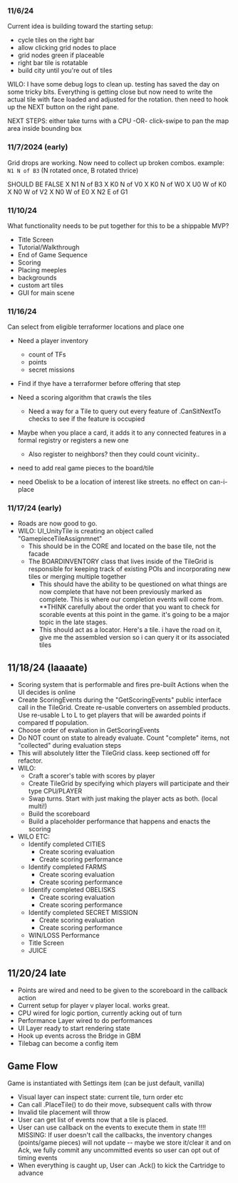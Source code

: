 ### 11/6/24
Current idea is building toward the starting setup: 
- cycle tiles on the right bar
- allow clicking grid nodes to place
- grid nodes green if placeable
- right bar tile is rotatable
- build city until you're out of tiles

WILO: I have some debug logs to clean up. testing has saved the day on some tricky bits. Everything is getting close but now need to write the actual tile with face loaded and adjusted for the rotation. then need to hook up the NEXT button on the right pane.

NEXT STEPS: either take turns with a CPU -OR- click-swipe to pan the map area inside bounding box


### 11/7/2024 (early)
Grid drops are working. Now need to collect up broken combos. example: `N1 N of B3`  (N rotated once, B rotated thrice) 


SHOULD BE FALSE
X N1 N of B3
X K0 N of V0
X K0 N of W0
X U0 W of K0
X N0 W of V2
X N0 W of E0
X N2 E of G1


### 11/10/24
What functionality needs to be put together for this to be a shippable MVP?
- Title Screen
- Tutorial/Walkthrough
- End of Game Sequence
- Scoring
- Placing meeples
- backgrounds
- custom art tiles
- GUI for main scene


### 11/16/24
Can select from eligible terraformer locations and place one
- Need a player inventory
    - count of TFs
    - points
    - secret missions
- Find if thye have a terraformer before offering that step
- Need a scoring algorithm that crawls the tiles
    - Need a way for a Tile to query out every feature of .CanSitNextTo checks to see if the feature is occupied

- Maybe when you place a card, it adds it to any connected features in a formal registry or registers a new one
    - Also register to neighbors? then they could count vicinity..
- need to add real game pieces to the board/tile
- need Obelisk to be a location of interest like streets. no effect on can-i-place


### 11/17/24 (early)
- Roads are now good to go.
- WILO: UI_UnityTile is creating an object called "GamepieceTileAssignmnet"
    - This should be in the CORE and located on the base tile, not the facade
    - The BOARDINVENTORY class that lives inside of the TileGrid is responsible for keeping track of existing POIs and incorporating new tiles or merging multiple together
        - This should have the ability to be questioned on what things are now complete that have not been previously marked as complete. This is where our completion events will come from. **THINK carefully about the order that you want to check for scorable events at this point in the game. it's going to be a major topic in the late stages.
        - This should act as a locator. Here's a tile. i have the road on it, give me the assembled version so i can query it or its associated tiles

## 11/18/24 (laaaate)
- Scoring system that is performable and fires pre-built Actions when the UI decides is online
- Create ScoringEvents during the "GetScoringEvents" public interface call in the TileGrid. Create re-usable converters on assembled products. Use re-usable L<GTA> to L<PS> to get players that will be awarded points if compared tf population.
- Choose order of evaluation in GetScoringEvents
- Do NOT count on state to already evaluate. Count "complete" items, not "collected" during evaluation steps
- This will absolutely litter the TileGrid class. keep sectioned off for refactor.
- WILO:
    - Craft a scorer's table with scores by player
    - Create TileGrid by specifying which players will participate and their type CPU/PLAYER
    - Swap turns. Start with just making the player acts as both. (local multi!)
    - Build the scoreboard
    - Build a placeholder performance that happens and enacts the scoring
- WILO ETC:
    - Identify completed CITIES
        - Create scoring evaluation
        - Create scoring performance
    - Identify completed FARMS
        - Create scoring evaluation
        - Create scoring performance
    - Identify completed OBELISKS
        - Create scoring evaluation
        - Create scoring performance
    - Identify completed SECRET MISSION
        - Create scoring evaluation
        - Create scoring performance
    - WIN/LOSS Performance
    - Title Screen
    - JUICE


## 11/20/24 late
- Points are wired and need to be given to the scoreboard in the callback action
- Current setup for player v player local. works great.
- CPU wired for logic portion, currently acking out of turn
- Performance Layer wired to do performances
- UI Layer ready to start rendering state
- Hook up events across the Bridge in GBM
- Tilebag can become a config item

## Game Flow
Game is instantiated with Settings item (can be just default, vanilla)
- Visual layer can inspect state: current tile, turn order etc
- Can call .PlaceTile() to do their move, subsequent calls with throw
- Invalid tile placement will throw
- User can get list of events now that a tile is placed.
- User can use callback on the events to execute them in state
!!!! MISSING: If user doesn't call the callbacks, the inventory changes (points/game pieces) will not update -- maybe we store it/clear it and on Ack, we fully commit any uncommitted events so user can opt out of timing events
- When everything is caught up, User can .Ack() to kick the Cartridge to advance